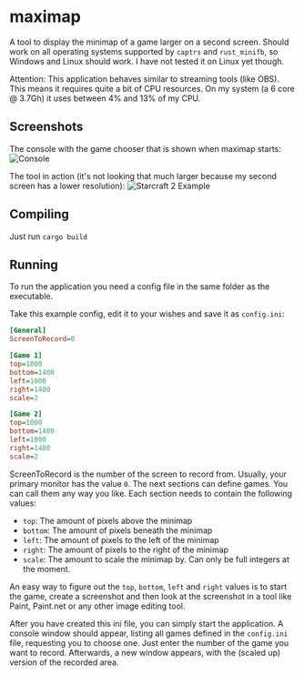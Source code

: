 # maximap
A tool to display the minimap of a game larger on a second screen. Should work on all operating systems supported by `captrs` and `rust_minifb`, so Windows and Linux should work. I have not tested it on Linux yet though.

Attention: This application behaves similar to streaming tools (like OBS). This means it requires quite a bit of CPU resources. On my system (a 6 core @ 3.7Gh) it uses between 4% and 13% of my CPU.

## Screenshots

The console with the game chooser that is shown when maximap starts:
![Console](https://user-images.githubusercontent.com/1176206/103399783-ee210c00-4b42-11eb-8611-7c3fa581c333.png)

The tool in action (it's not looking that much larger because my second screen has a lower resolution):
![Starcraft 2 Example](https://user-images.githubusercontent.com/1176206/103399804-0729bd00-4b43-11eb-9ad0-00db17522c4b.png)

## Compiling
Just run `cargo build`

## Running
To run the application you need a config file in the same folder as the executable.

Take this example config, edit it to your wishes and save it as `config.ini`:

```INI
[General]
ScreenToRecord=0

[Game 1]
top=1000
bottom=1400
left=1000
right=1400
scale=2

[Game 2]
top=1000
bottom=1400
left=1000
right=1400
scale=2
```

ScreenToRecord is the number of the screen to record from. Usually, your primary monitor has the value `0`.
The next sections can define games. You can call them any way you like. Each section needs to contain the following values:

* `top`: The amount of pixels above the minimap
* `bottom`: The amount of pixels beneath the minimap
* `left`: The amount of pixels to the left of the minimap
* `right`: The amount of pixels to the right of the minimap
* `scale`: The amount to scale the minimap by. Can only be full integers at the moment.

An easy way to figure out the `top`, `bottom`, `left` and `right` values is to start the game, create a screenshot and then look at the screenshot in a tool like Paint, Paint.net or any other image editing tool.

After you have created this ini file, you can simply start the application. A console window should appear, listing all games defined in the `config.ini` file, requesting you to choose one. Just enter the number of the game you want to record.
Afterwards, a new window appears, with the (scaled up) version of the recorded area.
